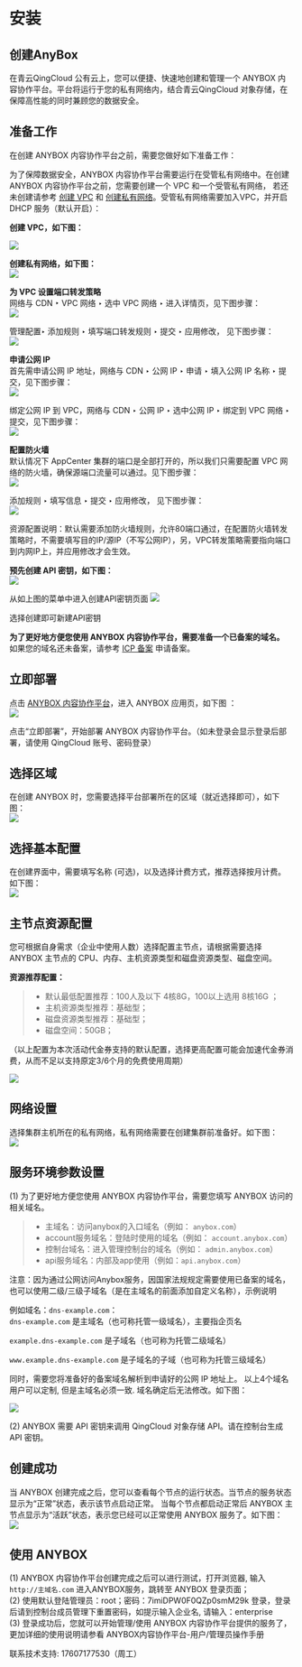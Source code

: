 ---
---

# 安装

## 创建AnyBox

在青云QingCloud 公有云上，您可以便捷、快速地创建和管理一个 ANYBOX 内容协作平台。平台将运行于您的私有网络内，结合青云QingCloud 对象存储，在保障高性能的同时兼顾您的数据安全。

## 准备工作

在创建 ANYBOX 内容协作平台之前，需要您做好如下准备工作：

为了保障数据安全，ANYBOX  内容协作平台需要运行在受管私有网络中。在创建 ANYBOX 内容协作平台之前，您需要创建一个 VPC 和一个受管私有网络， 若还未创建请参考 [创建 VPC](https://docs.qingcloud.com/product/network/vpc) 和 [创建私有网络](https://docs.qingcloud.com/product/network/appcenter_network_config/create_vxnet)。受管私有网络需要加入VPC，并开启 DHCP 服务（默认开启）：

**创建 VPC，如下图：**  

![](https://anybox-docs.pek3b.qingstor.com/installation/images/images01.jpg)

**创建私有网络，如下图：**  
![](https://anybox-docs.pek3b.qingstor.com/installation/images/images02.jpg)

**为 VPC 设置端口转发策略**  
网络与 CDN ‣ VPC 网络 ‣ 选中 VPC 网络 ‣ 进入详情页，见下图步骤：  
![](https://anybox-docs.pek3b.qingstor.com/installation/images/images03.jpg)

管理配置‣ 添加规则 ‣ 填写端口转发规则 ‣ 提交 ‣ 应用修改， 见下图步骤：  
![](https://anybox-docs.pek3b.qingstor.com/installation/images/images04.jpg)

**申请公网 IP**  
首先需申请公网 IP 地址，网络与 CDN ‣ 公网 IP ‣ 申请 ‣ 填入公网 IP 名称 ‣ 提交，见下图步骤：  
![](https://anybox-docs.pek3b.qingstor.com/installation/images/images05.jpg)

绑定公网 IP 到 VPC，网络与 CDN ‣ 公网 IP ‣ 选中公网 IP ‣ 绑定到 VPC 网络 ‣ 提交，见下图步骤：  
![](https://anybox-docs.pek3b.qingstor.com/installation/images/images06.jpg)

**配置防火墙**  
默认情况下 AppCenter 集群的端口是全部打开的，所以我们只需要配置 VPC 网络的防火墙，确保源端口流量可以通过。见下图步骤：  
![](https://anybox-docs.pek3b.qingstor.com/installation/images/images07.jpg)


添加规则 ‣ 填写信息 ‣ 提交 ‣ 应用修改， 见下图步骤：  
![](https://anybox-docs.pek3b.qingstor.com/installation/images/images08.jpg)

资源配置说明：默认需要添加防火墙规则，允许80端口通过，在配置防火墙转发策略时，不需要填写目的IP/源IP（不写公网IP），另，VPC转发策略需要指向端口到内网IP上，并应用修改才会生效。

**预先创建 API 密钥，如下图：**  
![](https://anybox-docs.pek3b.qingstor.com/installation/images/images09.jpg)

从如上图的菜单中进入创建API密钥页面
![](https://anybox-docs.pek3b.qingstor.com/installation/images/images10.jpg)

选择创建即可新建API密钥

**为了更好地方便您使用 ANYBOX 内容协作平台，需要准备一个已备案的域名。**  
如果您的域名还未备案，请参考 [ICP 备案](https://beian.qingcloud.com/icp) 申请备案。

## 立即部署
点击 [ANYBOX 内容协作平台](https://appcenter.qingcloud.com/apps/app-m2cz7dcs/ANYBOX%20%E5%86%85%E5%AE%B9%E5%8D%8F%E4%BD%9C%E5%B9%B3%E5%8F%B0)，进入 ANYBOX 应用页，如下图 ：  
![](https://anybox-docs.pek3b.qingstor.com/installation/images/images11.jpg)

点击“立即部署”，开始部署 ANYBOX 内容协作平台。（如未登录会显示登录后部署，请使用 QingCloud 账号、密码登录）

## 选择区域  
在创建 ANYBOX 时，您需要选择平台部署所在的区域（就近选择即可），如下图：  
![](https://anybox-docs.pek3b.qingstor.com/installation/images/images12.jpg)

## 选择基本配置
在创建界面中，需要填写名称 (可选)，以及选择计费方式，推荐选择按月计费。如下图：  
![](https://anybox-docs.pek3b.qingstor.com/installation/images/images13.jpg)

## 主节点资源配置

您可根据自身需求（企业中使用人数）选择配置主节点，请根据需要选择 ANYBOX 主节点的 CPU、内存、主机资源类型和磁盘资源类型、磁盘空间。  

**资源推荐配置：**
> - 默认最低配置推荐：100人及以下 4核8G，100以上选用 8核16G ；
> - 主机资源类型推荐：基础型；
> - 磁盘资源类型推荐：基础型；
> - 磁盘空间：50GB；

（以上配置为本次活动代金券支持的默认配置，选择更高配置可能会加速代金券消费，从而不足以支持原定3/6个月的免费使用周期）  

![](https://anybox-docs.pek3b.qingstor.com/installation/images/images14.jpg)

## 网络设置
选择集群主机所在的私有网络，私有网络需要在创建集群前准备好。如下图：  
![](https://anybox-docs.pek3b.qingstor.com/installation/images/images15.jpg)

## 服务环境参数设置
(1) 为了更好地方便您使用 ANYBOX 内容协作平台，需要您填写 ANYBOX 访问的相关域名。
> - 主域名：访问anybox的入口域名（例如： `anybox.com`）
> - account服务域名：登陆时使用的域名（例如： `account.anybox.com`）
> - 控制台域名：进入管理控制台的域名（例如： `admin.anybox.com`）
> - api服务域名：内部及app使用（例如：`api.anybox.com`）

注意：因为通过公网访问Anybox服务，因国家法规规定需要使用已备案的域名，也可以使用二级/三级子域名（是在主域名的前面添加自定义名称），示例说明  

例如域名：`dns-example.com`：  
`dns-example.com` 是主域名（也可称托管一级域名），主要指企页名  

`example.dns-example.com` 是子域名（也可称为托管二级域名）  

`www.example.dns-example.com` 是子域名的子域（也可称为托管三级域名）   

同时，需要您将准备好的备案域名解析到申请好的公网 IP 地址上。
以上4个域名用户可以定制, 但是主域名必须一致. 域名确定后无法修改。如下图：  

![](https://anybox-docs.pek3b.qingstor.com/installation/images/images16.jpg)

(2) ANYBOX 需要 API 密钥来调用 QingCloud 对象存储 API。请在控制台生成 API 密钥。  

## 创建成功
当 ANYBOX 创建完成之后，您可以查看每个节点的运行状态。当节点的服务状态显示为“正常”状态，表示该节点启动正常。 当每个节点都启动正常后 ANYBOX 主节点显示为“活跃”状态，表示您已经可以正常使用 ANYBOX 服务了。如下图：  
![](https://anybox-docs.pek3b.qingstor.com/installation/images/images17.jpg)

## 使用 ANYBOX
(1)  ANYBOX 内容协作平台创建完成之后可以进行测试，打开浏览器, 输入 `http://主域名.com` 进入ANYBOX服务，跳转至 ANYBOX 登录页面；  
(2)  使用默认登陆管理员：root；密码：7imiDPW0F0QZp0smM29k 登录，登录后请到控制台成员管理下重置密码，如提示输入企业名, 请输入：enterprise  
(3)  登录成功后，您就可以开始管理/使用 ANYBOX 内容协作平台提供的服务了，更加详细的使用说明请参看 ANYBOX内容协作平台-用户/管理员操作手册  

联系技术支持: 17607177530（周工）










